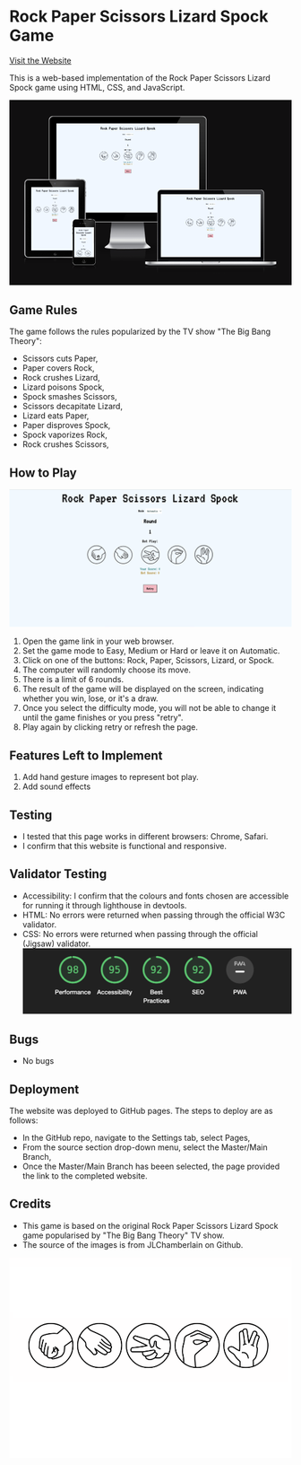 # Rock Paper Scissors Lizard Spock Game
[Visit the Website](https://missdays.github.io/Lizard-Spock-and-Beyond/)

This is a web-based implementation of the Rock Paper Scissors Lizard Spock game using HTML, CSS, and JavaScript.

![Overall look of the game on different devices](assets/images/readme4.png)

## Game Rules

The game follows the rules popularized by the TV show "The Big Bang Theory":
- Scissors cuts Paper,
- Paper covers Rock,
- Rock crushes Lizard,
- Lizard poisons Spock,
- Spock smashes Scissors,
- Scissors decapitate Lizard,
- Lizard eats Paper,
- Paper disproves Spock,
- Spock vaporizes Rock,
- Rock crushes Scissors,

## How to Play
![Overall look of the game](assets/images/readme3.png)

1. Open the game link in your web browser.
2. Set the game mode to Easy, Medium or Hard or leave it on Automatic.
3. Click on one of the buttons: Rock, Paper, Scissors, Lizard, or Spock.
4. The computer will randomly choose its move.
5. There is a limit of 6 rounds.
6. The result of the game will be displayed on the screen, indicating whether you win, lose, or it's a draw.
7. Once you select the difficulty mode, you will not be able to change it until the game finishes or you press "retry".
8. Play again by clicking retry or refresh the page.


## Features Left to Implement 
1. Add hand gesture images to represent bot play.
2. Add sound effects

## Testing 
- I tested that this page works in different browsers: Chrome, Safari.
- I confirm that this website is functional and responsive.

## Validator Testing
- Accessibility: I confirm that the colours and fonts chosen are accessible for running it through lighthouse in devtools.
- HTML: No errors were returned when passing through the official W3C validator.
- CSS: No errors were returned when passing through the official (Jigsaw) validator.
![Hand Gestures](assets/images/readme1.png)

## Bugs
- No bugs

## Deployment 
The website was deployed to GitHub pages. The steps to deploy are as follows:
- In the GitHub repo, navigate to the Settings tab, select Pages,
- From the source section drop-down menu, select the Master/Main Branch,
- Once the Master/Main Branch has beeen selected, the page provided the link to the completed website.

## Credits
- This game is based on the original Rock Paper Scissors Lizard Spock game popularised by "The Big Bang Theory" TV show.
- The source of the images is from JLChamberlain on Github. 

![Hand Gestures](assets/images/readme2.png)